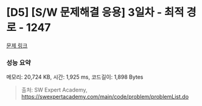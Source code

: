 # [D5] [S/W 문제해결 응용] 3일차 - 최적 경로 - 1247 

[문제 링크](https://swexpertacademy.com/main/code/problem/problemDetail.do?contestProbId=AV15OZ4qAPICFAYD) 

### 성능 요약

메모리: 20,724 KB, 시간: 1,925 ms, 코드길이: 1,898 Bytes



> 출처: SW Expert Academy, https://swexpertacademy.com/main/code/problem/problemList.do